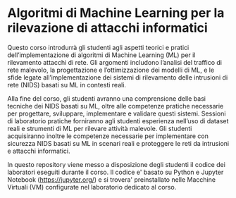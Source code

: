 # Algoritmi di Machine Learning per la rilevazione di attacchi informatici

Questo corso introdurrà gli studenti agli aspetti teorici e pratici dell’implementazione di algoritmi di Machine Learning (ML) per il rilevamento attacchi di rete. Gli argomenti includono l’analisi del traffico di rete malevolo, la progettazione e l’ottimizzazione dei modelli di ML, e le sfide legate all’implementazione dei sistemi di rilevamento delle intrusioni di rete (NIDS) basati su ML in contesti reali.

Alla fine del corso, gli studenti avranno una comprensione delle basi tecniche dei NIDS basati su ML, oltre alle competenze pratiche necessarie per progettare, sviluppare, implementare e validare questi sistemi. Sessioni di laboratorio pratiche forniranno agli studenti esperienza nell’uso di dataset reali e strumenti di ML per rilevare attività malevole. Gli studenti acquisiranno inoltre le competenze necessarie per implementare con sicurezza NIDS basati su ML in scenari reali e proteggere le reti da intrusioni e attacchi informatici.

In questo repository viene messo a disposizione degli studenti il codice dei laboratori eseguiti durante il corso.
Il codice e' basato su Python e Jupyter Notebook (https://jupyter.org/) e si trovera' preinstallato nelle Macchine Virtuali (VM) configurate nel laboratorio dedicato al corso.

